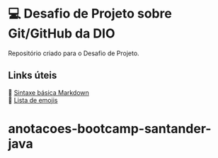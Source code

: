 # :computer: Desafio de Projeto sobre Git/GitHub da DIO
Repositório criado para o Desafio de Projeto.

## Links úteis
:small_blue_diamond: [Sintaxe básica Markdown](https://www.markdownguide.org/basic-syntax/)<br>
:small_blue_diamond: [Lista de emojis](https://gist.github.com/rxaviers/7360908)
# anotacoes-bootcamp-santander-java
